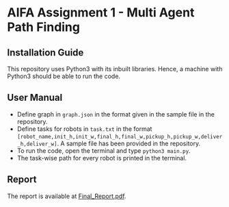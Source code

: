 # AIFA Assignment 1 - Multi Agent Path Finding

## Installation Guide
This repository uses Python3 with its inbuilt libraries. Hence, a machine with Python3 should be able to run the code.

## User Manual 
- Define graph in `graph.json` in the format given in the sample file in the repository. 
- Define tasks for robots in `task.txt` in the format `[robot_name,init_h,init_w,final_h,final_w,pickup_h,pickup_w,deliver_h,deliver_w]`. A sample file has been provided in the repository. 
- To run the code, open the terminal and type `python3 main.py`.
- The task-wise path for every robot is printed in the terminal.

## Report 
The report is available at [Final_Report.pdf](https://drive.google.com/file/d/1jDJOTrtOL0b23KMjaICx3eGLEqi78o2v/view?usp=sharing).
